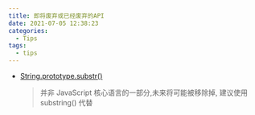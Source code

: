 ```yaml
---
title: 即将废弃或已经废弃的API
date: 2021-07-05 12:38:23
categories:
  - Tips
tags:
  - tips
---
```


- [String.prototype.substr()](https://developer.mozilla.org/zh-CN/docs/Web/JavaScript/Reference/Global_Objects/String/substr)
  > 并非 JavaScript 核心语言的一部分,未来将可能被移除掉, 建议使用 substring() 代替
